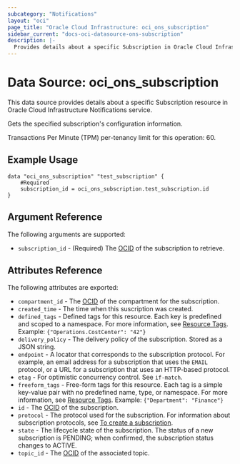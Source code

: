 ```yaml
---
subcategory: "Notifications"
layout: "oci"
page_title: "Oracle Cloud Infrastructure: oci_ons_subscription"
sidebar_current: "docs-oci-datasource-ons-subscription"
description: |-
  Provides details about a specific Subscription in Oracle Cloud Infrastructure Notifications service
---
```


# Data Source: oci_ons_subscription
This data source provides details about a specific Subscription resource in Oracle Cloud Infrastructure Notifications service.

Gets the specified subscription's configuration information.

Transactions Per Minute (TPM) per-tenancy limit for this operation: 60.


## Example Usage

```hcl
data "oci_ons_subscription" "test_subscription" {
	#Required
	subscription_id = oci_ons_subscription.test_subscription.id
}
```

## Argument Reference

The following arguments are supported:

* `subscription_id` - (Required) The [OCID](https://docs.cloud.oracle.com/iaas/Content/General/Concepts/identifiers.htm) of the subscription to retrieve. 


## Attributes Reference

The following attributes are exported:

* `compartment_id` - The [OCID](https://docs.cloud.oracle.com/iaas/Content/General/Concepts/identifiers.htm) of the compartment for the subscription. 
* `created_time` - The time when this suscription was created. 
* `defined_tags` - Defined tags for this resource. Each key is predefined and scoped to a namespace. For more information, see [Resource Tags](https://docs.cloud.oracle.com/iaas/Content/General/Concepts/resourcetags.htm).  Example: `{"Operations.CostCenter": "42"}` 
* `delivery_policy` - The delivery policy of the subscription. Stored as a JSON string.
* `endpoint` - A locator that corresponds to the subscription protocol. For example, an email address for a subscription that uses the `EMAIL` protocol, or a URL for a subscription that uses an HTTP-based protocol. 
* `etag` - For optimistic concurrency control. See `if-match`. 
* `freeform_tags` - Free-form tags for this resource. Each tag is a simple key-value pair with no predefined name, type, or namespace. For more information, see [Resource Tags](https://docs.cloud.oracle.com/iaas/Content/General/Concepts/resourcetags.htm).  Example: `{"Department": "Finance"}` 
* `id` - The [OCID](https://docs.cloud.oracle.com/iaas/Content/General/Concepts/identifiers.htm) of the subscription. 
* `protocol` - The protocol used for the subscription. For information about subscription protocols, see [To create a subscription](https://docs.cloud.oracle.com/iaas/Content/Notification/Tasks/managingtopicsandsubscriptions.htm#createSub). 
* `state` - The lifecycle state of the subscription. The status of a new subscription is PENDING; when confirmed, the subscription status changes to ACTIVE. 
* `topic_id` - The [OCID](https://docs.cloud.oracle.com/iaas/Content/General/Concepts/identifiers.htm) of the associated topic. 

